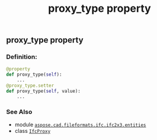 ﻿---
title: proxy_type property
second_title: Aspose.CAD for Python via .NET API References
description: 
type: docs
weight: 120
url: /python-net/aspose.cad.fileformats.ifc.ifc2x3.entities/ifcproxy/proxy_type/
is_root: false
---

## proxy_type property

### Definition:
```python
@property
def proxy_type(self):
    ...
@proxy_type.setter
def proxy_type(self, value):
    ...
```

### See Also
* module [`aspose.cad.fileformats.ifc.ifc2x3.entities`](../../)
* class [`IfcProxy`](/cad/python-net/aspose.cad.fileformats.ifc.ifc2x3.entities/ifcproxy)
